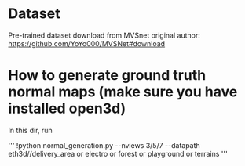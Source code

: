 # Dataset

Pre-trained dataset download from MVSnet original author: https://github.com/YoYo000/MVSNet#download

# How to generate ground truth normal maps (make sure you have installed open3d)

In this dir, run 

'''
!python normal_generation.py --nviews 3/5/7 --datapath eth3d//delivery_area or electro or forest or playground or terrains
'''
